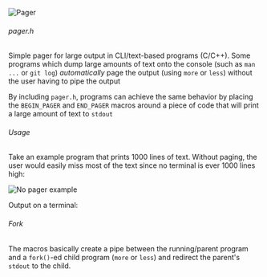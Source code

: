 ![Pager](http://forhadahmed.net/github/pager-example.png)

###### pager.h

Simple pager for large output in CLI/text-based programs (C/C++).  Some programs which dump large amounts of text onto the console (such as `man ...` or `git log`) *automatically* page the output (using `more` or `less`) without the user having to pipe the output

By including `pager.h`, programs can achieve the same behavior by placing the `BEGIN_PAGER` and `END_PAGER` macros around a piece of code that will print a large amount of text to `stdout`


###### Usage

Take an example program that prints 1000 lines of text.  Without paging, the user would easily miss most of the text since no terminal is ever 1000 lines high:

![No pager example](http://forhadahmed.net/github/no-pager-code.png)

Output on a terminal:




###### Fork

The macros basically create a pipe between the running/parent program and a `fork()`-ed child program (`more` or `less`) and redirect the parent's `stdout` to the child.  

